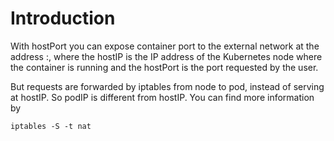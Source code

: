 # Introduction

With hostPort you can expose container port to the external network at the address <hostIP>:<hostPort>, where the hostIP is the IP address of the Kubernetes node where the container is running and the hostPort is the port requested by the user. 

But requests are forwarded by iptables from node to pod, instead of serving at hostIP. So podIP is different from hostIP. You can find more information by
``` shell
iptables -S -t nat
```